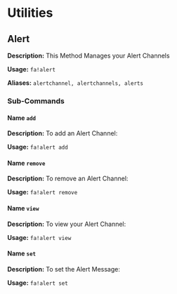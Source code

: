 # Utilities


## Alert
**Description:** This Method Manages your Alert Channels

**Usage:** `fa!alert`

**Aliases:** `alertchannel, alertchannels, alerts`

### Sub-Commands

#### Name `add`

**Description:** To add an Alert Channel:

**Usage:** `fa!alert add`


#### Name `remove`

**Description:** To remove an Alert Channel:

**Usage:** `fa!alert remove`


#### Name `view`

**Description:** To view your Alert Channel:

**Usage:** `fa!alert view`


#### Name `set`

**Description:** To set the Alert Message:

**Usage:** `fa!alert set`
